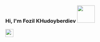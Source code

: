 ### Hi, I'm Fozil KHudoyberdiev <img src="https://media3.giphy.com/media/5HyXGsoFzXWPKFx07j/giphy.gif?cid=ecf05e47mg0lfgyrfqik5i1cmhef1yx1mtjcb29hdplc8wof&ep=v1_stickers_search&rid=giphy.gif&ct=s" width="55px">
<a herf="https://t.me/Fozil950802"> 
   <img src="https://st3.depositphotos.com/4141023/14403/v/450/depositphotos_144034639-stock-illustration-paper-airplane-icons-vector.jpg" width="25px">
   </a>
